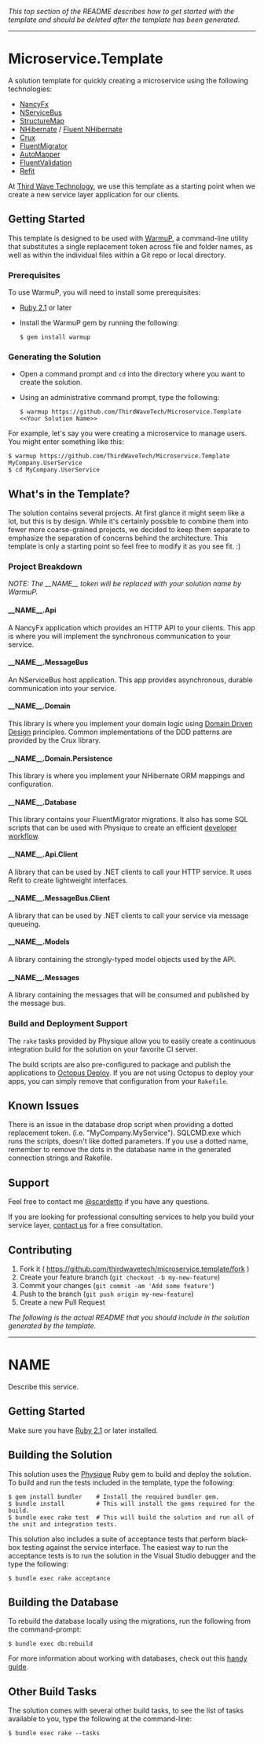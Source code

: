 *This top section of the README describes how to get started with the template and should be deleted after the template has been generated.*

***
# Microservice.Template

A solution template for quickly creating a microservice using the following technologies:

* [NancyFx](http://nancyfx.org)
* [NServiceBus](http://particular.net/nservicebus)
* [StructureMap](http://structuremap.github.io/)
* [NHibernate](http://nhibernate.info/) / [Fluent NHibernate](http://www.fluentnhibernate.org/)
* [Crux](https://github.com/scardetto/Crux)
* [FluentMigrator](https://github.com/schambers/fluentmigrator)
* [AutoMapper](http://automapper.org/)
* [FluentValidation](https://github.com/JeremySkinner/FluentValidation)
* [Refit](https://github.com/paulcbetts/refit)

At [Third Wave Technology](http://www.thirdwave.it), we use this template as a starting point when we create a new service layer application for our clients.

## Getting Started

This template is designed to be used with [WarmuP](https://github.com/chucknorris/warmup), a command-line utility that substitutes a single replacement token across file and folder names, as well as within the individual files within a Git repo or local directory.

### Prerequisites

To use WarmuP, you will need to install some prerequisites:

* [Ruby 2.1](https://github.com/scardetto/physique/blob/master/RUBY_SETUP.md) or later
* Install the WarmuP gem by running the following:

    ```
    $ gem install warmup
    ```

### Generating the Solution

* Open a command prompt and `cd` into the directory where you want to create the solution.
* Using an administrative command prompt, type the following:

    ```
    $ warmup https://github.com/ThirdWaveTech/Microservice.Template <<Your Solution Name>>
    ```

For example, let's say you were creating a microservice to manage users. You might enter something like this:

```
$ warmup https://github.com/ThirdWaveTech/Microservice.Template MyCompany.UserService
$ cd MyCompany.UserService
```

## What's in the Template?

The solution contains several projects.  At first glance it might seem like a lot, but this is by design.  While it's certainly possible to combine them into fewer more coarse-grained projects, we decided to keep them separate to emphasize the separation of concerns behind the architecture. This template is only a starting point so feel free to modify it as you see fit. :)

### Project Breakdown

*NOTE: The \_\_NAME\_\_ token will be replaced with your solution name by WarmuP.*

#### \_\_NAME\_\_.Api

A NancyFx application which provides an HTTP API to your clients.  This app is where you will implement the synchronous communication to your service.

#### \_\_NAME\_\_.MessageBus

An NServiceBus host application. This app provides asynchronous, durable communication into your service.

#### \_\_NAME\_\_.Domain

This library is where you implement your domain logic using [Domain Driven Design](http://en.wikipedia.org/wiki/Domain-driven_design) principles. Common implementations of the DDD patterns are provided by the Crux library. 

#### \_\_NAME\_\_.Domain.Persistence

This library is where you implement your NHibernate ORM mappings and configuration.

#### \_\_NAME\_\_.Database

This library contains your FluentMigrator migrations.  It also has some SQL scripts that can be used with Physique to create an efficient [developer workflow](https://github.com/scardetto/physique/blob/master/FLUENT_MIGRATOR.md).

#### \_\_NAME\_\_.Api.Client

A library that can be used by .NET clients to call your HTTP service. It uses Refit to create lightweight interfaces.

#### \_\_NAME\_\_.MessageBus.Client

A library that can be used by .NET clients to call your service via message queueing.

#### \_\_NAME\_\_.Models

A library containing the strongly-typed model objects used by the API.

#### \_\_NAME\_\_.Messages

A library containing the messages that will be consumed and published by the message bus.

### Build and Deployment Support

The `rake` tasks provided by Physique allow you to easily create a continuous integration build for the solution on your favorite CI server.

The build scripts are also pre-configured to package and publish the applications to [Octopus Deploy](https://octopusdeploy.com).  If you are not using Octopus to deploy your apps, you can simply remove that configuration from your `Rakefile`.

## Known Issues

There is an issue in the database drop script when providing a dotted replacement token. (i.e. "MyCompany.MyService"). SQLCMD.exe which runs the scripts, doesn't like dotted parameters.  If you use a dotted name, remember to remove the dots in the database name in the generated connection strings and Rakefile.

## Support

Feel free to contact me [@scardetto](https://twitter.com/scardetto) if you have any questions.

If you are looking for professional consulting services to help you build your service layer, [contact us](http://www.thirdwave.it/schedule-a-consultation/) for a free consultation.

## Contributing

1. Fork it ( https://github.com/thirdwavetech/microservice.template/fork )
2. Create your feature branch (`git checkout -b my-new-feature`)
3. Commit your changes (`git commit -am 'Add some feature'`)
4. Push to the branch (`git push origin my-new-feature`)
5. Create a new Pull Request

*The following is the actual README that you should include in the solution generated by the template.*

***
# __NAME__

Describe this service.

## Getting Started

Make sure you have [Ruby 2.1](https://github.com/scardetto/physique/blob/master/RUBY_SETUP.md) or later installed.

## Building the Solution

This solution uses the [Physique](https://github.com/scardetto/physique) Ruby gem to build and deploy the solution. To build and run the tests included in the template, type the following:

```
$ gem install bundler    # Install the required bundler gem.
$ bundle install         # This will install the gems required for the build.
$ bundle exec rake test  # This will build the solution and run all of the unit and integration tests.
```

This solution also includes a suite of acceptance tests that perform black-box testing against the service interface.  The easiest way to run the acceptance tests is to run the solution in the Visual Studio debugger and the type the following:

```
$ bundle exec rake acceptance
```

## Building the Database

To rebuild the database locally using the migrations, run the following from the command-prompt:

```
$ bundle exec db:rebuild
```

For more information about working with databases, check out this [handy guide](https://github.com/scardetto/physique/blob/master/FLUENT_MIGRATOR.md).

## Other Build Tasks

The solution comes with several other build tasks, to see the list of tasks available to you, type the following at the command-line:

```
$ bundle exec rake --tasks
```
